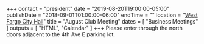 +++
contact = "president"
date = "2019-08-20T19:00:00-05:00"
publishDate = "2018-09-01T01:00:00-06:00"
endTime = ""
location = "[West Fargo City Hall](/places/west-fargo-city-hall/)"
title = "August Club Meeting"
dates = [ "Business Meetings" ]
outputs = [ "HTML", "Calendar" ]
+++
Please enter through the north
doors adjacent to the 4th Ave E parking lot.

